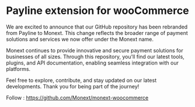 Payline extension for wooCommerce
====================================

We are excited to announce that our GitHub repository has been rebranded from Payline to Monext. This change reflects the broader range of payment solutions and services we now offer under the Monext name.

Monext continues to provide innovative and secure payment solutions for businesses of all sizes. Through this repository, you'll find our latest tools, plugins, and API documentation, enabling seamless integration with our platforms.

Feel free to explore, contribute, and stay updated on our latest developments. Thank you for being part of the journey!

Follow : https://github.com/Monext/monext-woocommerce
